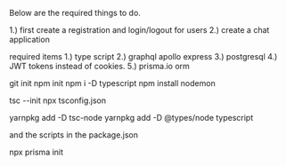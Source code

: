 Below are the required things to do.

1.) first create a registration and login/logout for users
2.) create a chat application

required items
1.) type script
2.) graphql apollo express
3.) postgresql
4.) JWT tokens instead of cookies.
5.) prisma.io orm



git init
npm init
npm i -D typescript
npm install nodemon

tsc --init
npx tsconfig.json

yarnpkg add -D tsc-node
yarnpkg add -D @types/node typescript

and the scripts in the package.json

npx prisma init